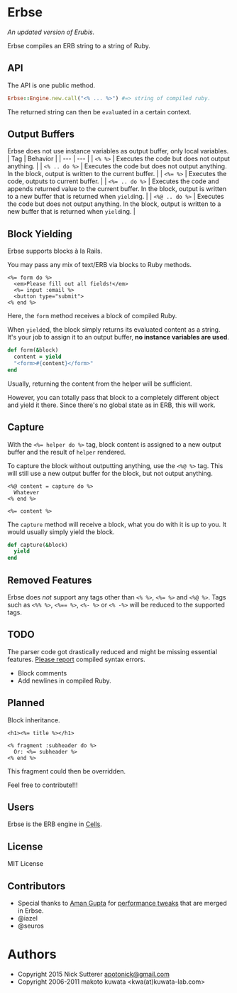 # Erbse

_An updated version of Erubis._

Erbse compiles an ERB string to a string of Ruby.

## API

The API is one public method.

```ruby
Erbse::Engine.new.call("<% ... %>") #=> string of compiled ruby.
```

The returned string can then be `eval`uated in a certain context.

## Output Buffers

Erbse does not use instance variables as output buffer, only local variables.
| Tag | Behavior |
| --- | --- |
| `<% %>` | Executes the code but does not output anything. |
| `<% .. do %>` | Executes the code but does not output anything. In the block, output is written to the current buffer. |
| `<%= %>` | Executes the code, outputs to current buffer. |
| `<%= .. do %>` | Executes the code and appends returned value to the current buffer. In the block, output is written to a new buffer that is returned when `yield`ing. |
| `<%@ .. do %>` | Executes the code but does not output anything. In the block, output is written to a new buffer that is returned when `yield`ing. |


## Block Yielding

Erbse supports blocks à la Rails.

You may pass any mix of text/ERB via blocks to Ruby methods.

```erb
<%= form do %>
  <em>Please fill out all fields!</em>
  <%= input :email %>
  <button type="submit">
<% end %>
```

Here, the `form` method receives a block of compiled Ruby.

When `yield`ed, the block simply returns its evaluated content as a string. It's your job to assign it to an output buffer, **no instance variables are used**.

```ruby
def form(&block)
  content = yield
  "<form>#{content}</form>"
end
```
Usually, returning the content from the helper will be sufficient.

However, you can totally pass that block to a completely different object and yield it there. Since there's no global state as in ERB, this will work.

## Capture

With the `<%= helper do %>` tag, block content is assigned to a new output buffer and the result of `helper` rendered.

To capture the block without outputting anything, use the `<%@ %>` tag. This will still use a new output buffer for the block, but not output anything.

```erb
<%@ content = capture do %>
  Whatever
<% end %>

<%= content %>
```

The `capture` method will receive a block, what you do with it is up to you. It would usually simply yield the block.

```ruby
def capture(&block)
  yield
end
```

## Removed Features

Erbse does *not* support any tags other than `<% %>`, `<%= %>` and `<%@ %>`. Tags such as `<%% %>`, `<%== %>`, `<%- %>` or `<% -%>` will be reduced to the supported tags.

## TODO

The parser code got drastically reduced and might be missing essential features. [Please report](https://github.com/apotonick/erbse/issues) compiled syntax errors.

* Block comments
* Add newlines in compiled Ruby.

## Planned

Block inheritance.

```erb
<h1><%= title %></h1>

<% fragment :subheader do %>
  Or: <%= subheader %>
<% end %>
```

This fragment could then be overridden.

Feel free to contribute!!!

## Users

Erbse is the ERB engine in [Cells](https://github.com/apotonick/cells).

## License

MIT License

## Contributors

* Special thanks to [Aman Gupta](https://github.com/tmm1) for [performance tweaks](https://github.com/rails/rails/pull/9555) that are merged in Erbse.
* @iazel
* @seuros


# Authors

* Copyright 2015 Nick Sutterer <apotonick@gmail.com>
* Copyright 2006-2011 makoto kuwata <kwa(at)kuwata-lab.com>
